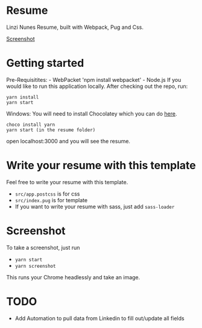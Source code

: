 # Resume

Linzi Nunes Resume, built with Webpack, Pug and Css.

 [Screenshot](https://github.com/LinziNunes/resume/blob/master/linziNunes010518.pdf)

# Getting started
Pre-Requisitites:
	- WebPacket 'npm install webpacket'
	- Node.js
If you would like to run this application locally. After checking out the repo, run:

```
yarn install
yarn start
```

Windows:
You will need to install Chocolatey which you can do [here](https://chocolatey.org/install).

```
choco install yarn
yarn start (in the resume folder)
```

open localhost:3000 and you will see the resume.

# Write your resume with this template

Feel free to write your resume with this template.

- `src/app.postcss` is for css
- `src/index.pug` is for template
- If you want to write your resume with sass, just add `sass-loader`


# Screenshot

To take a screenshot, just run

- `yarn start`
- `yarn screenshot`

This runs your Chrome headlessly and take an image.

# TODO

- Add Automation to pull data from Linkedin to fill out/update all fields 
